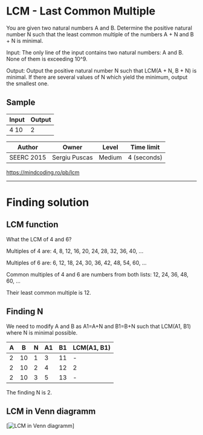 # LCM - Last Common Multiple

You are given two natural numbers A and B. Determine the positive natural number N such that the least common multiple of the numbers A + N and B + N is minimal.

Input: The only line of the input contains two natural numbers: A and B. None of them is exceeding 10^9.

Output: Output the positive natural number N such that LCM(A + N, B + N) is minimal. If there are several values of N which yield the minimum, output the smallest one.

## Sample
Input | Output
---   | --- 
4 10  | 2

Author | Owner | Level | Time limit
--- | --- | --- | ---
SEERC 2015 | Sergiu Puscas | Medium | 4 (seconds)

https://mindcoding.ro/pb/lcm

---

# Finding solution

## LCM function

What the LCM of 4 and 6?

Multiples of 4 are: 4, 8, 12, 16, 20, 24, 28, 32, 36, 40, ...

Multiples of 6 are: 6, 12, 18, 24, 30, 36, 42, 48, 54, 60, ...

Common multiples of 4 and 6 are numbers from both lists: 12, 24, 36, 48, 60, ...

Their least common multiple is 12.


## Finding N

We need to modify A and B as A1=A+N and B1=B+N such that LCM(A1, B1) where N is minimal possible.

A | B | N | A1 | B1 | LCM(A1, B1)
--- | --- | --- | --- | --- | ---
2 | 10 | 1 | 3 | 11 | -
2 | 10 | 2 | 4 | 12 | 2
2 | 10 | 3 | 5 | 13 | -

The finding N is 2.

## LCM in Venn diagramm

[![LCM in Venn diagramm](https://upload.wikimedia.org/wikipedia/commons/thumb/c/c9/Symmetrical_5-set_Venn_diagram_LCM_2_3_4_5_7.svg/375px-Symmetrical_5-set_Venn_diagram_LCM_2_3_4_5_7.svg.png)]


